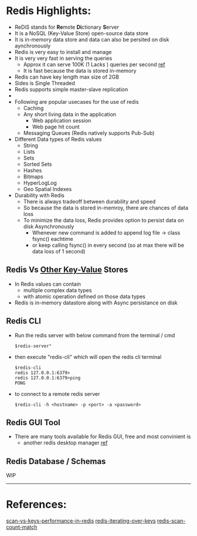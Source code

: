 # Redis Highlights:
* ReDiS stands for **Re**mote **Di**ctionary **S**erver
* It is a NoSQL (Key-Value Store) open-source data store
* It is in-memory data store and data can also be persited on disk aynchronously
* Redis is very easy to install and manage
* It is very very fast in serving the queries
  * Approx it can serve 100K (1 Lacks ) queries per second [ref](https://www.digitalocean.com/community/tutorials/how-to-perform-redis-benchmark-tests)
  * It is fast because the data is stored in-memory
* Redis can have key length max size of 2GB
* Sides is Single Threaded 
* Redis supports simple master-slave replication
* 
* Following are popular usecases for the use of redis
  * Caching 
  * Any short living data in the application
    * Web application session
    * Web page hit count
  * Messaging Queues (Redis natively supports Pub-Sub)
* Different Data types of Redis values
  * String
  * Lists
  * Sets
  * Sorted Sets
  * Hashes
  * Bitmaps
  * HyperLogLog
  * Geo Spatial Indexes
* Durability with Redis
  * There is always tradeoff between durability and speed
  * So because the data is stored in-memroy, there are chances of data loss
  * To minimize the data loss, Redis provides option to persist data on disk Asynchronously
    * Whenever new command is added to append log file -> class fsync() eachtime
    * or keep calling fsync() in every second (so at max there will be data loss of 1 second)   

## Redis Vs [Other Key-Value](https://en.wikipedia.org/wiki/NoSQL#Key-value_stores) Stores
* In Redis values can contain 
  * multiple complex data types
  * with atomic operation defined on those data types
* Redis is in-memory datastore along with Async persistance on disk

## Redis CLI
* Run the redis server with below command from the terminal / cmd
  ```
  $redis-server" 
  ```
* then execute "redis-cli" which will open the redis cli terminal
  ```
  $redis-cli
  redis 127.0.0.1:6379>
  redis 127.0.0.1:6379>ping
  PONG
  ```
* to connect to a remote redis server
  ```
  $redis-cli -h <hostname> -p <port> -a <password>
  ```
## Redis GUI Tool
* There are many tools available for Redis GUI, free and most convinient is 
  * another redis desktop manager [ref](https://www.electronjs.org/apps/anotherredisdesktopmanager)

## Redis Database / Schemas

WIP


---

# References:
[scan-vs-keys-performance-in-redis](https://stackoverflow.com/questions/32603964/scan-vs-keys-performance-in-redis)
[redis-iterating-over-keys](https://scalegrid.io/blog/redis-iterating-over-keys/)
[redis-scan-count-match](https://redis.io/commands/scan)
